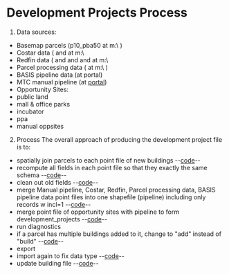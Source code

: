 # Development Projects Process

1. Data sources:
* Basemap parcels (p10_pba50 at m:\ )
* Costar data ( and at m:\
* Redfin data ( and and and at m:\
* Parcel processing data ( at m:\ )
* BASIS pipeline data (at portal)
* MTC manual pipeline (at [portal](https://arcgis.ad.mtc.ca.gov/portal/home/item.html?id=3a85a3dbfbbb44f3b9250930b685f570))
* Opportunity Sites:
*  public land 
*  mall & office parks
*  incubator
*  ppa
*  manual oppsites

2. Process
The overall approach of producing the development project file is to:
* spatially join parcels to each point file of new buildings --[code](https://github.com/BayAreaMetro/petrale/blob/55f714d5353e345ca8c0955e32c7694cad6c8d50/basemap/development_projects.py#L286)--
* recompute all fields in each point file so that they exactly the same schema --[code](https://github.com/BayAreaMetro/petrale/blob/55f714d5353e345ca8c0955e32c7694cad6c8d50/basemap/development_projects.py#L289-L402)--
* clean out old fields --[code](https://github.com/BayAreaMetro/petrale/blob/55f714d5353e345ca8c0955e32c7694cad6c8d50/basemap/development_projects.py#L416-L428)--
* merge Manual pipeline, Costar, Redfin, Parcel processing data, BASIS pipeline data point files into one shapefile (pipeline) including only records w incl=1 --[code](https://github.com/BayAreaMetro/petrale/blob/55f714d5353e345ca8c0955e32c7694cad6c8d50/basemap/development_projects.py#L1229-L1237)--
* merge point file of opportunity sites with pipeline to form development_projects --[code](https://github.com/BayAreaMetro/petrale/blob/55f714d5353e345ca8c0955e32c7694cad6c8d50/basemap/development_projects.py#L1638-L1644)--
* run diagnostics
* if a parcel has multiple buildings added to it, change to "add" instead of "build" --[code](https://github.com/BayAreaMetro/petrale/blob/55f714d5353e345ca8c0955e32c7694cad6c8d50/basemap/development_projects.py#L2024-L2061)--
* export
* import again to fix data type --[code](https://github.com/BayAreaMetro/petrale/blob/55f714d5353e345ca8c0955e32c7694cad6c8d50/basemap/development_projects.py#L2111-L2186)--
* update building file --[code](https://github.com/BayAreaMetro/petrale/blob/55f714d5353e345ca8c0955e32c7694cad6c8d50/basemap/development_projects.py#L2200)--

